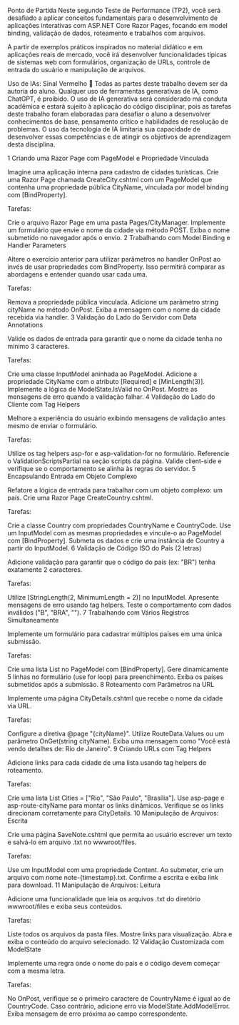 Ponto de Partida
Neste segundo Teste de Performance (TP2), você será desafiado a aplicar conceitos fundamentais para o desenvolvimento de aplicações interativas com ASP.NET Core Razor Pages, focando em model binding, validação de dados, roteamento e trabalhos com arquivos.

A partir de exemplos práticos inspirados no material didático e em aplicações reais de mercado, você irá desenvolver funcionalidades típicas de sistemas web com formulários, organização de URLs, controle de entrada do usuário e manipulação de arquivos.

Uso de IAs: Sinal Vermelho 🔴 
Todas as partes deste trabalho devem ser da autoria do aluno. Qualquer uso de ferramentas generativas de IA, como ChatGPT, é proibido. O uso de IA generativa será considerado má conduta acadêmica e estará sujeito à aplicação do código disciplinar, pois as tarefas deste trabalho foram elaboradas para desafiar o aluno a desenvolver conhecimentos de base, pensamento crítico e habilidades de resolução de problemas. O uso da tecnologia de IA limitaria sua capacidade de desenvolver essas competências e de atingir os objetivos de aprendizagem desta disciplina.

1 Criando uma Razor Page com PageModel e Propriedade Vinculada

Imagine uma aplicação interna para cadastro de cidades turísticas. Crie uma Razor Page chamada CreateCity.cshtml com um PageModel que contenha uma propriedade pública CityName, vinculada por model binding com [BindProperty].

Tarefas:

Crie o arquivo Razor Page em uma pasta Pages/CityManager.
Implemente um formulário que envie o nome da cidade via método POST.
Exiba o nome submetido no navegador após o envio.
2 Trabalhando com Model Binding e Handler Parameters

Altere o exercício anterior para utilizar parâmetros no handler OnPost ao invés de usar propriedades com BindProperty. Isso permitirá comparar as abordagens e entender quando usar cada uma.

Tarefas:

Remova a propriedade pública vinculada.
Adicione um parâmetro string cityName no método OnPost.
Exiba a mensagem com o nome da cidade recebida via handler.
3 Validação do Lado do Servidor com Data Annotations

Valide os dados de entrada para garantir que o nome da cidade tenha no mínimo 3 caracteres.

Tarefas:

Crie uma classe InputModel aninhada ao PageModel.
Adicione a propriedade CityName com o atributo [Required] e [MinLength(3)].
Implemente a lógica de ModelState.IsValid no OnPost.
Mostre as mensagens de erro quando a validação falhar.
4 Validação do Lado do Cliente com Tag Helpers

Melhore a experiência do usuário exibindo mensagens de validação antes mesmo de enviar o formulário.

Tarefas:

Utilize os tag helpers asp-for e asp-validation-for no formulário.
Referencie o ValidationScriptsPartial na seção scripts da página.
Valide client-side e verifique se o comportamento se alinha às regras do servidor.
5 Encapsulando Entrada em Objeto Complexo

Refatore a lógica de entrada para trabalhar com um objeto complexo: um país. Crie uma Razor Page CreateCountry.cshtml.

Tarefas:

Crie a classe Country com propriedades CountryName e CountryCode.
Use um InputModel com as mesmas propriedades e vincule-o ao PageModel com [BindProperty].
Submeta os dados e crie uma instância de Country a partir do InputModel.
6 Validação de Código ISO do País (2 letras)

Adicione validação para garantir que o código do país (ex: "BR") tenha exatamente 2 caracteres.

Tarefas:

Utilize [StringLength(2, MinimumLength = 2)] no InputModel.
Apresente mensagens de erro usando tag helpers.
Teste o comportamento com dados inválidos ("B", "BRA", "").
7 Trabalhando com Vários Registros Simultaneamente

Implemente um formulário para cadastrar múltiplos países em uma única submissão.

Tarefas:

Crie uma lista List<InputModel> no PageModel com [BindProperty].
Gere dinamicamente 5 linhas no formulário (use for loop) para preenchimento.
Exiba os países submetidos após a submissão.
8 Roteamento com Parâmetros na URL

Implemente uma página CityDetails.cshtml que recebe o nome da cidade via URL.

Tarefas:

Configure a diretiva @page "{cityName}".
Utilize RouteData.Values ou um parâmetro OnGet(string cityName).
Exiba uma mensagem como "Você está vendo detalhes de: Rio de Janeiro".
9 Criando URLs com Tag Helpers

Adicione links para cada cidade de uma lista usando tag helpers de roteamento.

Tarefas:

Crie uma lista List<string> Cities = ["Rio", "São Paulo", "Brasília"].
Use asp-page e asp-route-cityName para montar os links dinâmicos.
Verifique se os links direcionam corretamente para CityDetails.
10 Manipulação de Arquivos: Escrita

Crie uma página SaveNote.cshtml que permita ao usuário escrever um texto e salvá-lo em arquivo .txt no wwwroot/files.

Tarefas:

Use um InputModel com uma propriedade Content.
Ao submeter, crie um arquivo com nome note-{timestamp}.txt.
Confirme a escrita e exiba link para download.
11 Manipulação de Arquivos: Leitura

Adicione uma funcionalidade que leia os arquivos .txt do diretório wwwroot/files e exiba seus conteúdos.

Tarefas:

Liste todos os arquivos da pasta files.
Mostre links para visualização.
Abra e exiba o conteúdo do arquivo selecionado.
12 Validação Customizada com ModelState

Implemente uma regra onde o nome do país e o código devem começar com a mesma letra.

Tarefas:

No OnPost, verifique se o primeiro caractere de CountryName é igual ao de CountryCode.
Caso contrário, adicione erro via ModelState.AddModelError.
Exiba mensagem de erro próxima ao campo correspondente.
